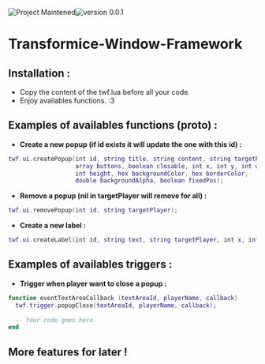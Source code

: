 ![Project Maintened](https://img.shields.io/badge/Project-maintened-green.svg)![version 0.0.1](https://img.shields.io/badge/version-0.0.1-green.svg)

Transformice-Window-Framework
=============================

Installation :
--------------
  * Copy the content of the twf.lua before all your code.
  * Enjoy availables functions. :3

Examples of availables functions (proto) :
------------------------------------------

  * **Create a new popup (if id exists it will update the one with this id) :**
  ``` lua  
  twf.ui.createPopup(int id, string title, string content, string targetPlayer,
                     array buttons, boolean closable, int x, int y, int width,
                     int height, hex backgroundColor, hex borderColor, 
                     double backgroundAlpha, boolean fixedPos);
  ```
  
  * **Remove a popup (nil in targetPlayer will remove for all) :**
  ``` lua
  twf.ui.removePopup(int id, string targetPlayer);
  ```
  
  * **Create a new label :**
  ``` lua
  twf.ui.createLabel(int id, string text, string targetPlayer, int x, int y);
  ```

Examples of availables triggers :
---------------------------------

 * **Trigger when player want to close a popup :**

 ``` lua
 function eventTextAreaCallback (textAreaId, playerName, callback)
   twf.trigger.popupClose(textAreaId, playerName, callback);
   
   -- Your code goes here.
 end
 ```

More features for later !
-------------------------
